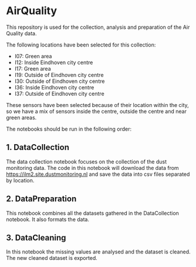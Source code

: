 # AirQuality
This repository is used for the collection, analysis and preparation of the Air Quality data. 

The following locations have been selected for this collection:
* I07: Green area
* I12: Inside Eindhoven city centre
* I17: Green area
* I19: Outside of Eindhoven city centre
* I30: Outside of Eindhoven city centre
* I36: Inside Eindhoven city centre
* I37: Outside of Eindhoven city centre

These sensors have been selected because of their location within the city, so we have a mix of sensors inside the centre, outside the centre and near green areas.

The notebooks should be run in the following order:

## 1. DataCollection
The data collection notebook focuses on the collection of the dust monitoring data. The code in this notebook will download the data from https://ilm2.site.dustmonitoring.nl and save the data into csv files separated by location. 

## 2. DataPreparation
This notebook combines all the datasets gathered in the DataCollection notebook. It also formats the data.

## 3. DataCleaning
In this notebook the missing values are analysed and the dataset is cleaned. The new cleaned dataset is exported.